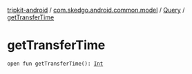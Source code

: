 [tripkit-android](../../index.md) / [com.skedgo.android.common.model](../index.md) / [Query](index.md) / [getTransferTime](./get-transfer-time.md)

# getTransferTime

`open fun getTransferTime(): `[`Int`](https://kotlinlang.org/api/latest/jvm/stdlib/kotlin/-int/index.html)